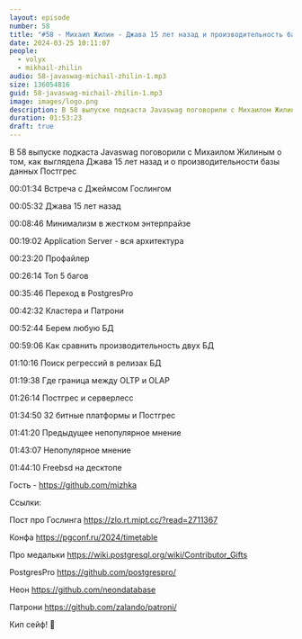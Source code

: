 ```yaml
---
layout: episode
number: 58
title: "#58 - Михаил Жилин - Джава 15 лет назад и производительность базы данных Постгрес"
date: 2024-03-25 10:11:07
people:
  - volyx
  - mikhail-zhilin
audio: 58-javaswag-michail-zhilin-1.mp3
size: 136054816       
guid: 58-javaswag-michail-zhilin-1.mp3
image: images/logo.png
description: В 58 выпуске подкаста Javaswag поговорили с Михаилом Жилиным о том, как выглядела Джава 15 лет назад и о производительности базы данных Постгрес
duration: 01:53:23
draft: true
---
```


В 58 выпуске подкаста Javaswag поговорили с Михаилом Жилиным о том, как выглядела Джава 15 лет назад и о производительности базы данных Постгрес


00:01:34 Встреча с Джеймсом Гослингом

00:05:32 Джава 15 лет назад	 

00:08:46 Минимализм в жестком энтерпрайзе	

00:19:02 Application Server - вся архитектура	

00:23:20 Профайлер	 

00:26:14 Топ 5 багов 	

00:35:46 Переход в PostgresPro	

00:42:32 Кластера и Патрони	 

00:52:44 Берем любую БД	 

00:59:06 Как сравнить производительность двух БД	

01:10:16 Поиск регрессий в релизах БД	

01:19:38 Где граница между OLTP и OLAP	

01:26:14 Постгрес и серверлесс	 

01:34:50 32 битные платформы и Постгрес	 

01:41:20 Предыдущее непопулярное мнение	 

01:43:07 Непопулярное мнение	 

01:44:10 Freebsd на десктопе	 


Гость - https://github.com/mizhka

Ссылки:

Пост про Гослинга https://zlo.rt.mipt.cc/?read=2711367

Конфа https://pgconf.ru/2024/timetable

Про медальки https://wiki.postgresql.org/wiki/Contributor_Gifts

PostgresPro https://github.com/postgrespro/

Неон https://github.com/neondatabase

Патрони https://github.com/zalando/patroni/

Кип сейф! 🖖
